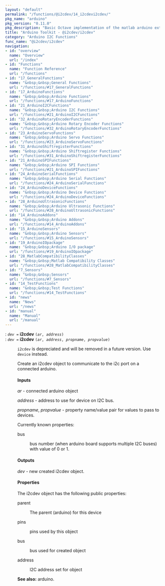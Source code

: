 ```yaml
---
layout: "default"
permalink: "/functions/@i2cdev/14_i2cdevi2cdev/"
pkg_name: "arduino"
pkg_version: "0.11.0"
pkg_description: "Basic Octave implementation of the matlab arduino extension,  allowing communication to a programmed arduino board to control its  hardware."
title: "Arduino Toolkit - @i2cdev/i2cdev"
category: "Arduino I2C Functions"
func_name: "@i2cdev/i2cdev"
navigation:
- id: "overview"
  name: "Overview"
  url: "/index"
- id: "Functions"
  name: "Function Reference"
  url: "/functions"
- id: "17_GeneralFunctions"
  name: "&nbsp;&nbsp;General Functions"
  url: "/functions/#17_GeneralFunctions"
- id: "17_ArduinoFunctions"
  name: "&nbsp;&nbsp;Arduino Functions"
  url: "/functions/#17_ArduinoFunctions"
- id: "21_ArduinoI2CFunctions"
  name: "&nbsp;&nbsp;Arduino I2C Functions"
  url: "/functions/#21_ArduinoI2CFunctions"
- id: "32_ArduinoRotaryEncoderFunctions"
  name: "&nbsp;&nbsp;Arduino Rotary Encoder Functions"
  url: "/functions/#32_ArduinoRotaryEncoderFunctions"
- id: "23_ArduinoServoFunctions"
  name: "&nbsp;&nbsp;Arduino Servo Functions"
  url: "/functions/#23_ArduinoServoFunctions"
- id: "31_ArduinoShiftregisterFunctions"
  name: "&nbsp;&nbsp;Arduino Shiftregister Functions"
  url: "/functions/#31_ArduinoShiftregisterFunctions"
- id: "21_ArduinoSPIFunctions"
  name: "&nbsp;&nbsp;Arduino SPI Functions"
  url: "/functions/#21_ArduinoSPIFunctions"
- id: "24_ArduinoSerialFunctions"
  name: "&nbsp;&nbsp;Arduino Serial Functions"
  url: "/functions/#24_ArduinoSerialFunctions"
- id: "24_ArduinoDeviceFunctions"
  name: "&nbsp;&nbsp;Arduino Device Functions"
  url: "/functions/#24_ArduinoDeviceFunctions"
- id: "28_ArduinoUltrasonicFunctions"
  name: "&nbsp;&nbsp;Arduino Ultrasonic Functions"
  url: "/functions/#28_ArduinoUltrasonicFunctions"
- id: "14_ArduinoAddons"
  name: "&nbsp;&nbsp;Arduino Addons"
  url: "/functions/#14_ArduinoAddons"
- id: "15_ArduinoSensors"
  name: "&nbsp;&nbsp;Arduino Sensors"
  url: "/functions/#15_ArduinoSensors"
- id: "19_ArduinoIOpackage"
  name: "&nbsp;&nbsp;Arduino I/O package"
  url: "/functions/#19_ArduinoIOpackage"
- id: "28_MatlabCompatibilityClasses"
  name: "&nbsp;&nbsp;Matlab Compatibility Classes"
  url: "/functions/#28_MatlabCompatibilityClasses"
- id: "7_Sensors"
  name: "&nbsp;&nbsp;Sensors"
  url: "/functions/#7_Sensors"
- id: "14_TestFunctions"
  name: "&nbsp;&nbsp;Test Functions"
  url: "/functions/#14_TestFunctions"
- id: "news"
  name: "News"
  url: "/news"
- id: "manual"
  name: "Manual"
  url: "/manual"
---
```

<dl class="first-deftypefn">
<dt class="deftypefn" id="index-i2cdev"><span class="category-def">: </span><span><code class="def-type"><var class="var">dev</var> =</code> <strong class="def-name">i2cdev</strong> <code class="def-code-arguments">(<var class="var">ar</var>, <var class="var">address</var>)</code><a class="copiable-link" href='#index-i2cdev'></a></span></dt>
<dt class="deftypefnx def-cmd-deftypefn" id="index-i2cdev-1"><span class="category-def">: </span><span><code class="def-type"><var class="var">dev</var> =</code> <strong class="def-name">i2cdev</strong> <code class="def-code-arguments">(<var class="var">ar</var>, <var class="var">address</var>, <var class="var">propname</var>, <var class="var">propvalue</var>)</code><a class="copiable-link" href='#index-i2cdev-1'></a></span></dt>
<dd>
<p><code class="code">i2cdev</code> is depreciated and will be removed in a future version.
 Use <code class="code">device</code> instead.
</p>
<p>Create an i2cdev object to communicate to the i2c port on a connected arduino.
</p>
<h4 class="subsubheading" id="Inputs">Inputs</h4>
<p><var class="var">ar</var> - connected arduino object
</p>
<p><var class="var">address</var> - address to use for device on I2C bus.
</p>
<p><var class="var">propname</var>, <var class="var">propvalue</var> - property name/value pair for values to pass to devices.
</p>
<p>Currently known properties:
 </p><dl class="table">
<dt>bus</dt>
<dd><p>bus number (when arduino board supports multiple I2C buses)
 with value of 0 or 1.
 </p></dd>
</dl>

<h4 class="subsubheading" id="Outputs">Outputs</h4>
<p><var class="var">dev</var> - new created i2cdev object.
</p> 
<h4 class="subsubheading" id="Properties">Properties</h4>
<p>The i2cdev object has the following public properties:
 </p><dl class="table">
<dt>parent</dt>
<dd><p>The parent (arduino) for this device
 </p></dd>
<dt>pins</dt>
<dd><p>pins used by this object
 </p></dd>
<dt>bus</dt>
<dd><p>bus used for created object
 </p></dd>
<dt>address</dt>
<dd><p>I2C address set for object
 </p></dd>
</dl>


<p><strong class="strong">See also:</strong> arduino.
 </p></dd></dl>